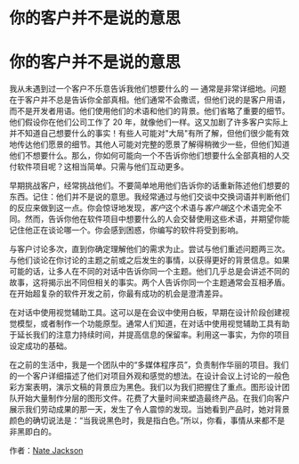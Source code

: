 # 你的客户并不是说的意思

# 你的客户并不是说的意思

我从未遇到过一个客户不乐意告诉我他们想要什么的 — 通常是非常详细地。问题在于客户并不总是告诉你全部真相。他们通常不会撒谎，但他们说的是客户用语，而不是开发者用语。他们使用他们的术语和他们的背景。他们省略了重要的细节。他们假设你在他们公司工作了 20 年，就像他们一样。这又加剧了许多客户实际上并不知道自己想要什么的事实！有些人可能对"大局"有所了解，但他们很少能有效地传达他们愿景的细节。其他人可能对完整的愿景了解得稍微少一些，但他们知道他们不想要什么。那么，你如何可能向一个不告诉你他们想要什么全部真相的人交付软件项目呢？这相当简单。只需与他们互动更多。

早期挑战客户，经常挑战他们。不要简单地用他们告诉你的话重新陈述他们想要的东西。记住：他们并不是说的意思。我经常通过与他们交谈中交换词语并判断他们的反应来做到这一点。你会惊讶地发现，*客户*这个术语与*客户端*这个术语完全不同。然而，告诉你他在软件项目中想要什么的人会交替使用这些术语，并期望你能记住他正在谈论哪一个。你会感到困惑，你编写的软件将受到影响。

与客户讨论多次，直到你确定理解他们的需求为止。尝试与他们重述问题两三次。与他们谈论在你讨论的主题之前或之后发生的事情，以获得更好的背景信息。如果可能的话，让多人在不同的对话中告诉你同一个主题。他们几乎总是会讲述不同的故事，这将揭示出不同但相关的事实。两个人告诉你同一个主题通常会互相矛盾。在开始超复杂的软件开发之前，你最有成功的机会是澄清差异。

在对话中使用视觉辅助工具。这可以是在会议中使用白板，早期在设计阶段创建视觉模型，或者制作一个功能原型。通常人们知道，在对话中使用视觉辅助工具有助于延长我们的注意力持续时间，并提高信息的保留率。利用这一事实，为你的项目设定成功的基础。

在之前的生活中，我是一个团队中的“多媒体程序员”，负责制作华丽的项目。我们的一个客户详细描述了他们对项目外观和感觉的想法。在设计会议上讨论的一般色彩方案表明，演示文稿的背景应为黑色。我们以为我们把握住了重点。图形设计团队开始大量制作分层的图形文件。花费了大量时间来塑造最终产品。在我们向客户展示我们劳动成果的那一天，发生了令人震惊的发现。当她看到产品时，她对背景颜色的确切说法是：“当我说黑色时，我是指白色。”所以，你看，事情从来都不是非黑即白的。

作者：[Nate Jackson](http://programmer.97things.oreilly.com/wiki/index.php/Icnatejackson)
